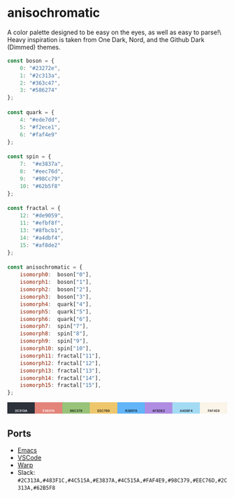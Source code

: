 # anisochromatic

A color palette designed to be easy on the eyes, as well as easy to parse!\\
Heavy inspiration is taken from One Dark, Nord, and the Github Dark (Dimmed) themes.

```js
const boson = {
    0: "#23272e",
    1: "#2c313a",
    2: "#363c47",
    3: "#586274"
};

const quark = {
    4: "#ede7dd",
    5: "#f2ece1",
    6: "#faf4e9"
};

const spin = {
    7:  "#e3837a",
    8:  "#eec76d",
    9:  "#98Cc79",
    10: "#62b5f8"
};

const fractal = {
    12: "#de9059",
    11: "#efbf8f",
    13: "#8fbcb1",
    14: "#a4dbf4",
    15: "#af8de2"
};

const anisochromatic = {
    isomorph0:  boson["0"],
    isomorph1:  boson["1"],
    isomorph2:  boson["2"],
    isomorph3:  boson["3"],
    isomorph4:  quark["4"],
    isomorph5:  quark["5"],
    isomorph6:  quark["6"],
    isomorph7:  spin["7"],
    isomorph8:  spin["8"],
    isomorph9:  spin["9"],
    isomorph10: spin["10"],
    isomorph11: fractal["11"],
    isomorph12: fractal["12"],
    isomorph13: fractal["13"],
    isomorph14: fractal["14"],
    isomorph15: fractal["15"],
};
```

![colors](colors.png)

## Ports

- [Emacs](https://github.com/isomatter-labs/anisochromatic-emacs)
- [VSCode](https://github.com/isomatter-labs/anisochromatic-vscode)
- [Warp](https://github.com/isomatter-labs/anisochromatic-warp)
- Slack: `#2C313A,#483F1C,#4C515A,#E3837A,#4C515A,#FAF4E9,#98C379,#EEC76D,#2C313A,#62B5F8`
